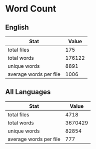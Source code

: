 # Word Count

## English

Stat | Value
---- | -----
total files | 175
total words | 176122
unique words | 8891
average words per file | 1006

## All Languages

Stat | Value
---- | -----
total files | 4718
total words | 3670429
unique words | 82854
average words per file | 777
